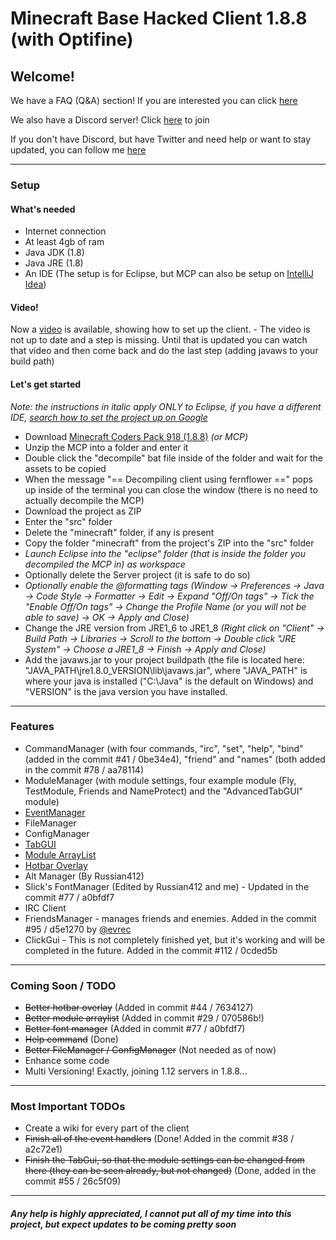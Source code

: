 # Minecraft Base Hacked Client 1.8.8 (with Optifine)

## Welcome!
We have a FAQ (Q&A) section! If you are interested you can click [here](https://github.com/OxideWaveLength/Minecraft-Hack-BaseClient/wiki/FAQ-(Q&A))

We also have a Discord server! Click [here](https://discord.gg/pDweRGz) to join

If you don't have Discord, but have Twitter and need help or want to stay updated, you can follow me [here](https://twitter.com/OxideWaveLength)

------------

### Setup

#### What's needed
- Internet connection
- At least 4gb of ram
- Java JDK (1.8)
- Java JRE (1.8)
- An IDE (The setup is for Eclipse, but MCP can also be setup on [IntelliJ Idea](https://www.youtube.com/watch?v=CtMhtp6QQoY))

#### Video!
Now a [video](https://www.youtube.com/watch?v=LSKu_zhPKc8) is available, showing how to set up the client. - The video is not up to date and a step is missing. Until that is updated you can watch that video and then come back and do the last step (adding javaws to your build path)

#### Let's get started
_Note: the instructions in italic apply ONLY to Eclipse, if you have a different IDE, [search how to set the project up on Google](https://lmgtfy.com/?q=How+to+setup+Minecraft+Coders+Pack+in+%5BMY+IDE%5D)_

- Download [Minecraft Coders Pack 918 (1.8.8)](http://www.modcoderpack.com/files/mcp918.zip) _(or MCP)_
- Unzip the MCP into a folder and enter it
- Double click the "decompile" bat file inside of the folder and wait for the assets to be copied
- When the message "== Decompiling client using fernflower ==" pops up inside of the terminal you can close the window (there is no need to actually decompile the MCP)
- Download the project as ZIP
- Enter the "src" folder
- Delete the "minecraft" folder, if any is present
- Copy the folder "minecraft" from the project's ZIP into the "src" folder
- _Launch Eclipse into the "eclipse" folder (that is inside the folder you decompiled the MCP in) as workspace_
- Optionally delete the Server project (it is safe to do so)
- _Optionally enable the @formatting tags (Window -> Preferences -> Java -> Code Style -> Formatter -> Edit -> Expand "Off/On tags" -> Tick the "Enable Off/On tags" -> Change the Profile Name (or you will not be able to save) -> OK -> Apply and Close)_
- Change the JRE version from JRE1\_6 to JRE1\_8 _(Right click on "Client" -> Build Path -> Libraries -> Scroll to the bottom -> Double click "JRE System" -> Choose a JRE1\_8 -> Finish -> Apply and Close)_
- Add the javaws.jar to your project buildpath (the file is located here: "JAVA_PATH\jre1.8.0_VERSION\lib\javaws.jar", where "JAVA_PATH" is where your java is installed ("C:\Java\" is the default on Windows) and "VERSION" is the java version you have installed.

------------

### Features

- CommandManager (with four commands, "irc", "set", "help", "bind" (added in the commit #41 / 0be34e4), "friend" and "names" (both added in the commit #78 / aa78114)
- ModuleManager (with module settings, four example module (Fly, TestModule, Friends and NameProtect) and the "AdvancedTabGUI" module)
- [EventManager](https://github.com/OxideWaveLength/Minecraft-Hack-BaseClient/wiki/EventManager)
- FileManager
- ConfigManager
- [TabGUI](https://github.com/OxideWaveLength/Minecraft-Hack-BaseClient/wiki/Tab-GUI)
- [Module ArrayList](https://github.com/OxideWaveLength/Minecraft-Hack-BaseClient/wiki/Modules-ArrayList-(or-%22ToggledModules%22))
- [Hotbar Overlay](https://github.com/OxideWaveLength/Minecraft-Hack-BaseClient/wiki/Hotbar-Overlay)
- Alt Manager (By Russian412)
- Slick's FontManager (Edited by Russian412 and me) - Updated in the commit #77 / a0bfdf7
- IRC Client
- FriendsManager - manages friends and enemies. Added in the commit #95 / d5e1270 by [@evrec](https://github.com/evrec)
- ClickGui - This is not completely finished yet, but it's working and will be completed in the future. Added in the commit #112 / 0cded5b

------------

### Coming Soon / TODO

- ~~Better hotbar overlay~~ (Added in commit #44 / 7634127)
- ~~Better module arraylist~~ (Added in commit #29 / 070586b!)
- ~~Better font manager~~ (Added in commit #77 / a0bfdf7)
- ~~Help command~~ (Done)
- ~~Better FileManager / ConfigManager~~ (Not needed as of now)
- Enhance some code
- Multi Versioning! Exactly, joining 1.12 servers in 1.8.8...

------------

### Most Important TODOs

- Create a wiki for every part of the client
- ~~Finish all of the event handlers~~ (Done! Added in the commit #38 / a2c72e1)
- ~~Finish the TabGui, so that the module settings can be changed from there (they can be seen already, but not changed)~~ (Done, added in the commit #55 / 26c5f09)

------------

##### Any help is highly appreciated, I cannot put all of my time into this project, but expect updates to be coming pretty soon
